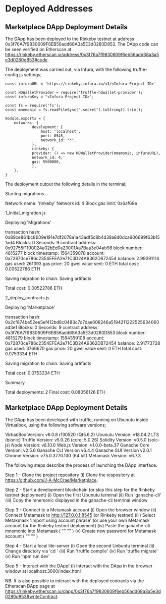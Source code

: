 # Deployed Addresses

## Marketplace DApp Deployment Details

The DApp has been deployed to the Rinkeby testnet at address 0x3f76A7f9830609F6EB56add68A3a5E3d0280D853.
The DApp code can be seen verified on Etherscan at https://rinkeby.etherscan.io/address/0x3f76a7f9830609f6eb56add68a3a5e3d0280d853#code.

The deployment was carried out, via Infura, with the following truffle-config.js settings;

	const infuraURL = 'https://rinkeby.infura.io/v3/<Infura Project ID>'
 
	const HDWalletProvider = require('truffle-hdwallet-provider');
	const infuraKey = "<Infura Project ID>";

	const fs = require('fs');
	const mnemonic = fs.readFileSync(".secret").toString().trim();

	module.exports = {
 		networks: {
    			development: {
      				host: 'localhost',
      				port: 8545,
      				network_id: "*",
    			},
    			rinkeby: {
    			provider: () => new HDWalletProvider(mnemonic, infuraURL),
    			network_id: 4,
    			gas: 5500000,
    			},
		},
	}

The deployment output the following details in the terminal;

Starting migrations...

Network name:    'rinkeby'
Network id:      4
Block gas limit: 0x6af68e


1_initial_migration.js

   Deploying 'Migrations'

   transaction hash:    0x89ce861bc8609e191e7df2078a1a43adf5c8b4d39a8d0dca906699f63b151ad4
   Blocks: 0            Seconds: 9
   contract address:    0x92755f1100024a02bEd0a23001Aa7Baa3e04ab98
   block number:        4815277
   block timestamp:     1564359078
   account:             0x72870ce786c2354EFEA2e71C3D24A9362DB72454
   balance:             2.99391114
   gas used:            261393
   gas price:           20 gwei
   value sent:          0 ETH
   total cost:          0.00522786 ETH


   Saving migration to chain.
   Saving artifacts

   Total cost:          0.00522786 ETH


2_deploy_contracts.js

   Deploying 'Marketplace'

   transaction hash:    0x2cf874be52ee5ef412bd8c0483c7d7dae608246a5194211222525634060ad3e1
   Blocks: 0            Seconds: 9
   contract address:    0x3f76A7f9830609F6EB56add68A3a5E3d0280D853
   block number:        4815279
   block timestamp:     1564359108
   account:             0x72870ce786c2354EFEA2e71C3D24A9362DB72454
   balance:             2.91773728
   gas used:            3766670
   gas price:           20 gwei
   value sent:          0 ETH
   total cost:          0.0753334 ETH


   Saving migration to chain.
   Saving artifacts

   Total cost:           0.0753334 ETH


Summary

Total deployments:   2
Final cost:          0.08056126 ETH

## Marketplace DApp Deployment Details

The DApp has been developed with truffle, running on Ubunutu inside Virtualbox, using the following software versions;

VirtualBox Version: v6.0.8 r130520 (Qt5.6.2)
Ubunutu Version: v18.04.2 LTS (bionic)
Truffle Version: v5.0.26 (core: 5.0.26)
Solidity Version: v0.5.0 (solc-js)
Node Version: v8.10.0
Web.js Version: v1.0.0-beta.37
Ganache Core Version: v2.5.6
Ganache CLI Version v6.4.4
Ganache GUI Version v2.0.1
Chrome Version: v75.0.3770.100 (64 bit)
Metamask Version: v6.7.3

The following steps describe the process of launching the DApp interface.

Step 1 - Clone the project repository 
(i) Clone the respository at https://github.com/J-A-McCrae/Marketplace.

Step 2 - Start a development blockchain (or skip this step for the Rinkeby testnet deployment)
(i) Open the first Ubunutu terminal
(ii) Run 'ganache-cli'
(iii) Copy the mnemonic displayed in the ganache-cli temrinal window

Step 3 - Connect to a Metamask account 
(i) Open the browser window
(ii) Connect Metamask to http://127.0.0.1:8545 (or Rinkeby testnet)
(iii) Select Metakmask 'Import using account phrase' (or use your own Metamask account for the Rinkeby testnet deployment)
(iv) Paste the ganache-cli mnemonic into Metamask ( "" "" )
(v) Create new password for Metamask account ( "" "" )

Step 4 - Start a local lite-server 
(i) Open the second Unbuntu terminal
(ii) Change directory via 'cd <project directory>'
(iii) Run 'truffle compile'
(iv) Run 'truffle migrate'
(v) Run 'npm run dev'

Step 5 - Interact with the DApp!
(i) Interact with the DApp in the browser window at localhost:3000/index.html

NB. It is also possible to interact with the deployed contracts via the Etherscan DApp page at https://rinkeby.etherscan.io/dapp/0x3f76a7f9830609f6eb56add68a3a5e3d0280d853#writeContract.














